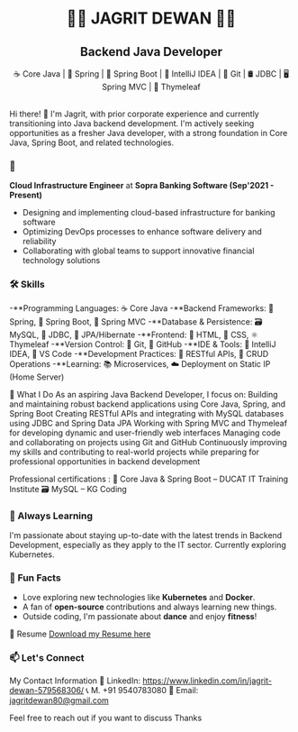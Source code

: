 # <div align="center">👨‍💻 **JAGRIT DEWAN** 👨‍💻</div>

## <div align="center"> Backend Java Developer </div>

<div align="center">
☕ Core Java | 🌱 Spring | 🚀 Spring Boot | 🧠 IntelliJ IDEA | 🐙 Git | 🛢 JDBC | 🖥 Spring MVC | 🍃 Thymeleaf
</div>
<br>

Hi there! 👋 I'm Jagrit, with prior corporate experience and currently transitioning into Java backend development. I'm actively seeking opportunities as a fresher Java developer, with a strong foundation in Core Java, Spring Boot, and related technologies.

### 🏢 

**Cloud Infrastructure Engineer** at **Sopra Banking Software  (Sep'2021 - Present)**
- Designing and implementing cloud-based infrastructure for banking software
- Optimizing DevOps processes to enhance software delivery and reliability
- Collaborating with global teams to support innovative financial technology solutions



### 🛠 Skills
 -**Programming Languages: ☕ Core Java
 -**Backend Frameworks: 🌱 Spring, 🌼 Spring Boot, 🧩 Spring MVC
 -**Database & Persistence: 🗃️ MySQL, 📡 JDBC, 🔄 JPA/Hibernate
 -**Frontend: 🎨 HTML, 🎯 CSS, ⚛️ Thymeleaf
 -**Version Control: 🧬 Git, 🐙 GitHub
 -**IDE & Tools: 🧠 IntelliJ IDEA, 📄 VS Code
 -**Development Practices: 🔧 RESTful APIs, 🧪 CRUD Operations
 -**Learning: 📚 Microservices, ☁️ Deployment on Static IP (Home Server)


💼 What I Do
As an aspiring Java Backend Developer, I focus on:
Building and maintaining robust backend applications using Core Java, Spring, and Spring Boot
Creating RESTful APIs and integrating with MySQL databases using JDBC and Spring Data JPA
Working with Spring MVC and Thymeleaf for developing dynamic and user-friendly web interfaces
Managing code and collaborating on projects using Git and GitHub
Continuously improving my skills and contributing to real-world projects while preparing for professional opportunities in backend development


Professional certifications :
🧾 Core Java & Spring Boot – DUCAT IT Training Institute
🗃️ MySQL – KG Coding

### 🌱 Always Learning

I'm passionate about staying up-to-date with the latest trends in Backend Development, especially as they apply to the IT sector. Currently exploring Kubernetes.

### 🎯 Fun Facts
- Love exploring new technologies like **Kubernetes** and **Docker**.
- A fan of **open-source** contributions and always learning new things.
- Outside coding, I'm passionate about **dance** and enjoy **fitness**!



📂 Resume
[Download my Resume here](https://drive.google.com/file/d/1vzmQeHG5JQnjy4iic5tdC1VtmZ16SayY/view?usp=sharing)

### 📫 Let's Connect
My Contact Information
👔 LinkedIn: https://www.linkedin.com/in/jagrit-dewan-579568306/
📞 M. +91 9540783080
📧 Email: jagritdewan80@gmail.com

Feel free to reach out if you want to discuss Thanks
